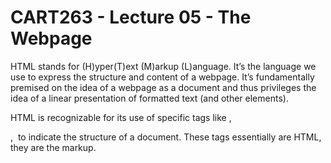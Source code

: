 # CART263 - Lecture 05 - The Webpage

HTML stands for (H)yper(T)ext (M)arkup (L)anguage. It’s the language we use to express the structure and content of a webpage. It’s fundamentally premised on the idea of a webpage as a document and thus privileges the idea of a linear presentation of formatted text (and other elements).

HTML is recognizable for its use of specific tags like <html>, <p>, <img> to indicate the structure of a document. These tags essentially are HTML, they are the markup.
